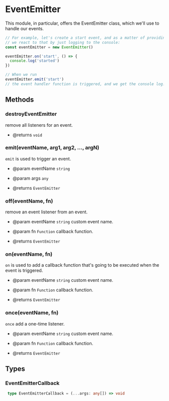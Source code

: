 # EventEmitter

This module, in particular, offers the EventEmitter class, which we'll use to handle our events.

 ```js
 // For example, let's create a start event, and as a matter of providing a sample,
 // we react to that by just logging to the console:
 const eventEmitter = new EventEmitter()

 eventEmitter.on('start', () => {
   console.log('started')
 })

 // When we run
 eventEmitter.emit('start')
 // the event handler function is triggered, and we get the console log.
 ```

## Methods

### destroyEventEmitter

remove all listeners for an event.


- @returns `void`

### emit(eventName, arg1, arg2, ..., argN)

`emit` is used to trigger an event.

- @param eventName `string`
- @param args `any`

- @returns `EventEmitter`

### off(eventName, fn)

remove an event listener from an event.

- @param eventName `string` custom event name.
- @param fn `Function` callback function.

- @returns `EventEmitter`

### on(eventName, fn)

`on` is used to add a callback function that's going to be executed when the event is triggered.

- @param eventName `string` custom event name.
- @param fn `Function` callback function.

- @returns `EventEmitter`

### once(eventName, fn)

`once` add a one-time listener.

- @param eventName `string` custom event name.
- @param fn `Function` callback function.

- @returns `EventEmitter`

## Types


### EventEmitterCallback


```ts
 type EventEmitterCallback = (...args: any[]) => void
```

